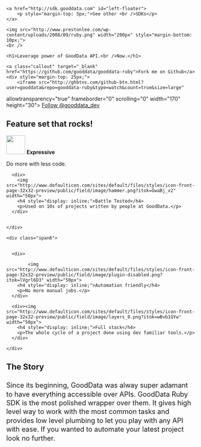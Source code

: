 <div class="jumbotron">
    <!-- style="background: -webkit-gradient(linear, left bottom, right top, color-stop(0%,white), color-stop(100%,#6d3353));"> -->

    <a href="http://sdk.gooddata.com" id="left-floater">
        <p style="margin-top: 5px;">See other <br />SDKs</p>
    </a>

    <img src="http://www.prestonlee.com/wp-content/uploads/2008/09/ruby.png" width="200px" style="margin-bottom: 10px;">
    <br />

    <h1>Leverage power of GoodData API.<br />Now.</h1>

    <a class="callout" target="_blank" href="https://github.com/gooddata/gooddata-ruby">Fork me on Github</a>
    <div style="margin-top: 25px;">
        <iframe src="http://ghbtns.com/github-btn.html?user=gooddata&repo=gooddata-ruby&type=watch&count=true&size=large"
allowtransparency="true" frameborder="0" scrolling="0" width="170" height="30"></iframe>
        <a href="https://twitter.com/gooddata_dev" class="twitter-follow-button" data-show-count="false" data-size="large">Follow @gooddata_dev</a>
    </div>
</div>

<div class="divider">
  <h2>Feature set that rocks!</h2>
</div>

<div class="container-narrow">

  <div class="row-fluid marketing">
    <div class="span6">
      <div>
        <img src="http://www.defaulticon.com/sites/default/files/styles/icon-front-page-32x32-preview/public/field/image/MD-shuffle.png?itok=zffXPwRr" width="50px">
        <h4 style="display: inline;">Expressive</h4>
        <p>Do more with less code.</p>
      </div>

      <div>
        <img src="http://www.defaulticon.com/sites/default/files/styles/icon-front-page-32x32-preview/public/field/image/hammer.png?itok=GwaBj_x2" width="50px">
        <h4 style="display: inline;">Battle Tested</h4>
        <p>Used on 10s of projects written by people at GoodData.</p>
      </div>


    </div>

    <div class="span6">


      <div>

	        <img src="http://www.defaulticon.com/sites/default/files/styles/icon-front-page-32x32-preview/public/field/image/plugin-disabled.png?itok=lVgrl6D3" width="50px">
        <h4 style="display: inline;">Automation friendly</h4>
        <p>No more manual jobs.</p>
      </div>

      <div><img src="http://www.defaulticon.com/sites/default/files/styles/icon-front-page-32x32-preview/public/field/image/layers_0.png?itok=wBvb1GYw" width="50px">
        <h4 style="display: inline;">Full stack</h4>
        <p>The whole cycle of a project done using dev familiar tools.</p>
      </div>

    </div>

  </div>
</div>

<div class="divider">
  <h2>The Story</h2>
</div>

<div class="row-fluid marketing container-narrow" style="margin: auto;">

  <div class="span12" >
    <div style="margin: 25px 0 25px 0;font-size: 18px;line-height:1.3;">
	Since its beginning, GoodData was alway super adamant to have everything accessible over APIs. GoodData Ruby SDK is the most polished wrapper over them. It gives high level way to work with the most common tasks and provides low level plumbing to let you play with any API with ease. If you wanted to automate your latest project look no further.
    </div>
  </div>
</div>
